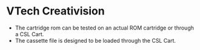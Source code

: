 # VTech Creativision
*  The cartridge rom can be tested on an actual ROM cartridge or through a CSL Cart.
*  The cassette file is designed to be loaded through the CSL Cart.
